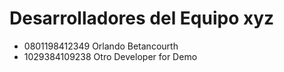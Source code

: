 # Desarrolladores del Equipo xyz

- 0801198412349 Orlando Betancourth
- 1029384109238 Otro Developer for Demo